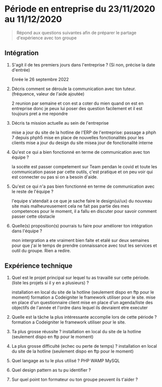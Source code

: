 # Période en entreprise du 23/11/2020 au 11/12/2020

> Répond aux questions suivantes afin de préparer le partage d'expérience avec ton groupe

## Intégration

1. S'agit il de tes premiers jours dans l'entreprise ? (Si non, précise la date d'entrée)

    Enrée le 26 septembre 2022

2. Décris comment se déroule la communication avec ton tuteur. (fréquence, valeur de l'aide ajoutée)

    2 reunion par semaine et con est a coter du mien quand on est en entreprise donc je peux lui poser des question facilement et il est toujours pret a me repondre

3. Décris ta mission actuelle au sein de l'entreprise

    mise a jour du site de la hotline de l'ERP de l'entreprise:
    passage a phph 7 depuis phph5
    mise en place de nouvelles fonctionalités pour les clients
    mise a jour du design du site
    misea jour de fonctionalité interne

4. Qu'est ce qui a bien fonctionné en terme de communication avec ton équipe ?

    la socéte est passer competement sur Team pendan le covid et toute les communication passe par cette outils, c'est pratique et on peu voir qui est connecter ou pas si on a besoin d'aide.

5. Qu'est ce qui n'a pas bien fonctionné en terme de communication avec le reste de l'équipe ?

    l'equipe s'atendait a ce que je sache faire le design(ui/ux) du nouveau site mais malheureusement cela ne fait pas partie des mes competences pour le moment, il a fallu en discuter pour savoir comment passer cette obstacle

6. Quelle(s) proposition(s) pourrais tu faire pour améliorer ton intégration dans l'équipe ?

    mon intergration a ete vraiment bien faite et etalé sur deux semaines pour que j'ai le temps de prendre connaissance avec tout les services et outil du groupe. Rien a redire.

## Expérience technique

1. Quel est le projet principal sur lequel tu as travaillé sur cette période. (liste les projets si il y en a plusieurs) ?

    installation en local du site de la hotline (seulement dispo en ftp pour le moment) 
    formation a Codeigniter le framework utiliser pour le site.
    mise en place d'un questionnaire client
    mise en place d'un agenda/liste des objectifs de l'année et l'ordre dans lequel ils devraient etre executer

2. Quelle est la tâche la plus intéressante accomplie lors de cette période ?
 formation a Codeigniter le framework utiliser pour le site.
3. Ta plus grosse réussite ?
installation en local du site de la hotline (seulement dispo en ftp pour le moment)
4. La plus grosse difficulté (echec ou perte de temps) ?
installation en local du site de la hotline (seulement dispo en ftp pour le moment)
5. Quel langage as tu le plus utilisé ?
PHP WAMP MySQL
6. Quel design pattern as tu pu identifier ?

7. Sur quel point ton formateur ou ton groupe peuvent ils t'aider ?
